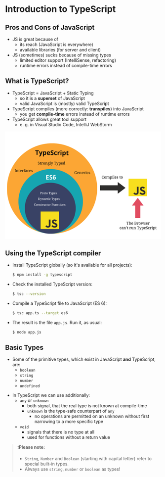 # Introduction to TypeScript

## Pros and Cons of JavaScript

- JS is great because of
  - its reach (JavaScript is everywhere)
  - available libraries (for server and client)
- JS (sometimes) sucks because of missing types
  - limited editor support (IntelliSense, refactoring)
  - runtime errors instead of compile-time errors

## What is TypeScript?

- TypeScript = JavaScript + Static Typing
  - so it is a **superset** of JavaScript
  - valid JavaScript is (mostly) valid TypeScript
- TypeScript compiles (more correctly: **transpiles**) into JavaScript
  - you get **compile-time** errors instead of runtime errors
- TypeScript allows great tool support
  - e. g. in Visual Studio Code, IntelliJ WebStorm

<!---->

![img](pics/ts-as-superset.png)

## Using the TypeScript compiler

- Install TypeScript globally (so it's available for all projects):

  ```bash
  $ npm install -g typescript
  ```

- Check the installed TypeScript version:

  ```bash
  $ tsc --version
  ```

- Compile a TypeScript file to JavaScript (ES 6):

  ```bash
  $ tsc app.ts --target es6
  ```

- The result is the file `app.js`. Run it, as usual:

  ```bash
  $ node app.js
  ```

## Basic Types

- Some of the primitive types, which exist in JavaScript **and** TypeScript, are:
  - `boolean`
  - `string`
  - `number`
  - `undefined`

<!---->

- In TypeScript we can use additionally:
  - `any` or `unknown`
    - both signal, that the real type is not known at compile-time
    - `unknown` is the type-safe counterpart of `any`
      - no operations are permitted on an unknown without first narrowing to a more specific type
  - `void`
    - signals that there is no type at all
    - used for functions without a return value
    <!---->

> ❗**Please note:** 
>
> - `String`, `Number` and `Boolean` (starting with capital letter) refer to special built-in types.
> - Always use `string`, `number` or `boolean` as types!

